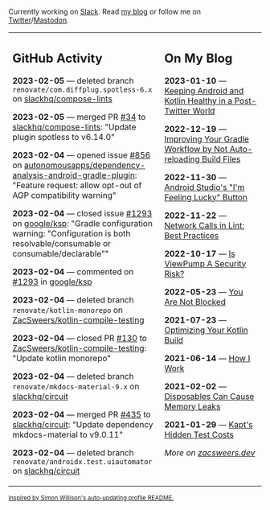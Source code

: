 Currently working on [Slack](https://slack.com/). Read [my blog](https://zacsweers.dev/) or follow me on [Twitter](https://twitter.com/ZacSweers)/[Mastodon](https://hachyderm.io/@ZacSweers).

<table><tr><td valign="top" width="60%">

## GitHub Activity
<!-- githubActivity starts -->
**2023-02-05** — deleted branch `renovate/com.diffplug.spotless-6.x` on [slackhq/compose-lints](https://github.com/slackhq/compose-lints)

**2023-02-05** — merged PR [#34](https://github.com/slackhq/compose-lints/pull/34) to [slackhq/compose-lints](https://github.com/slackhq/compose-lints): "Update plugin spotless to v6.14.0"

**2023-02-04** — opened issue [#856](https://github.com/autonomousapps/dependency-analysis-android-gradle-plugin/issues/856) on [autonomousapps/dependency-analysis-android-gradle-plugin](https://github.com/autonomousapps/dependency-analysis-android-gradle-plugin): "Feature request: allow opt-out of AGP compatibility warning"

**2023-02-04** — closed issue [#1293](https://github.com/google/ksp/issues/1293) on [google/ksp](https://github.com/google/ksp): "Gradle configuration warning: "Configuration is both resolvable/consumable or consumable/declarable""

**2023-02-04** — commented on [#1293](https://github.com/google/ksp/issues/1293#issuecomment-1416861363) in [google/ksp](https://github.com/google/ksp)

**2023-02-04** — deleted branch `renovate/kotlin-monorepo` on [ZacSweers/kotlin-compile-testing](https://github.com/ZacSweers/kotlin-compile-testing)

**2023-02-04** — closed PR [#130](https://github.com/ZacSweers/kotlin-compile-testing/pull/130) to [ZacSweers/kotlin-compile-testing](https://github.com/ZacSweers/kotlin-compile-testing): "Update kotlin monorepo"

**2023-02-04** — deleted branch `renovate/mkdocs-material-9.x` on [slackhq/circuit](https://github.com/slackhq/circuit)

**2023-02-04** — merged PR [#435](https://github.com/slackhq/circuit/pull/435) to [slackhq/circuit](https://github.com/slackhq/circuit): "Update dependency mkdocs-material to v9.0.11"

**2023-02-04** — deleted branch `renovate/androidx.test.uiautomator` on [slackhq/circuit](https://github.com/slackhq/circuit)
<!-- githubActivity ends -->
</td><td valign="top" width="40%">

## On My Blog
<!-- blog starts -->
**2023-01-10** — [Keeping Android and Kotlin Healthy in a Post-Twitter World](https://www.zacsweers.dev/keeping-android-healthy/)

**2022-12-19** — [Improving Your Gradle Workflow by Not Auto-reloading Build Files](https://www.zacsweers.dev/improving-your-workflow-by-not-auto-reloading-build-files/)

**2022-11-30** — [Android Studio's "I'm Feeling Lucky" Button](https://www.zacsweers.dev/android-studios-im-feeling-lucky-button/)

**2022-11-22** — [Network Calls in Lint: Best Practices](https://www.zacsweers.dev/network-calls-in-lint-best-practices/)

**2022-10-17** — [Is ViewPump A Security Risk?](https://www.zacsweers.dev/is-viewpump-a-security-risk/)

**2022-05-23** — [You Are Not Blocked](https://www.zacsweers.dev/you-are-not-blocked/)

**2021-07-23** — [Optimizing Your Kotlin Build](https://www.zacsweers.dev/optimizing-your-kotlin-build/)

**2021-06-14** — [How I Work](https://www.zacsweers.dev/how-i-work/)

**2021-02-02** — [Disposables Can Cause Memory Leaks](https://www.zacsweers.dev/disposables-can-cause-memory-leaks/)

**2021-01-29** — [Kapt's Hidden Test Costs](https://www.zacsweers.dev/kapts-hidden-test-costs/)
<!-- blog ends -->
_More on [zacsweers.dev](https://zacsweers.dev/)_
</td></tr></table>

<sub><a href="https://simonwillison.net/2020/Jul/10/self-updating-profile-readme/">Inspired by Simon Willison's auto-updating profile README.</a></sub>
